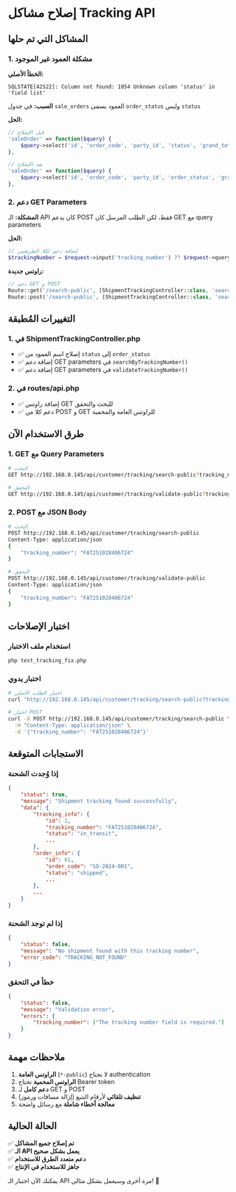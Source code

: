 # إصلاح مشاكل Tracking API

## المشاكل التي تم حلها

### 1. مشكلة العمود غير الموجود
**الخطأ الأصلي:**
```
SQLSTATE[42S22]: Column not found: 1054 Unknown column 'status' in 'field list'
```

**السبب:** 
في جدول `sale_orders` العمود يسمى `order_status` وليس `status`

**الحل:**
```php
// قبل الإصلاح
'saleOrder' => function($query) {
    $query->select('id', 'order_code', 'party_id', 'status', 'grand_total', 'created_at');
},

// بعد الإصلاح
'saleOrder' => function($query) {
    $query->select('id', 'order_code', 'party_id', 'order_status', 'grand_total', 'created_at');
},
```

### 2. دعم GET Parameters
**المشكلة:** 
الـ API كان يدعم POST فقط، لكن الطلب المرسل كان GET مع query parameters

**الحل:**
```php
// إضافة دعم لكلا الطريقتين
$trackingNumber = $request->input('tracking_number') ?? $request->query('tracking_number');
```

**راوتس جديدة:**
```php
// دعم GET و POST
Route::get('/search-public', [ShipmentTrackingController::class, 'searchByTrackingNumber']);
Route::post('/search-public', [ShipmentTrackingController::class, 'searchByTrackingNumber']);
```

## التغييرات المُطبقة

### 1. في ShipmentTrackingController.php
- ✅ إصلاح اسم العمود من `status` إلى `order_status`
- ✅ إضافة دعم GET parameters في `searchByTrackingNumber()`
- ✅ إضافة دعم GET parameters في `validateTrackingNumber()`

### 2. في routes/api.php
- ✅ إضافة راوتس GET للبحث والتحقق
- ✅ دعم كلا من POST و GET للراوتس العامة والمحمية

## طرق الاستخدام الآن

### 1. GET مع Query Parameters
```bash
# البحث
GET http://192.168.0.145/api/customer/tracking/search-public?tracking_number=FAT251028406724

# التحقق
GET http://192.168.0.145/api/customer/tracking/validate-public?tracking_number=FAT251028406724
```

### 2. POST مع JSON Body
```bash
# البحث
POST http://192.168.0.145/api/customer/tracking/search-public
Content-Type: application/json
{
    "tracking_number": "FAT251028406724"
}

# التحقق
POST http://192.168.0.145/api/customer/tracking/validate-public
Content-Type: application/json
{
    "tracking_number": "FAT251028406724"
}
```

## اختبار الإصلاحات

### استخدام ملف الاختبار
```bash
php test_tracking_fix.php
```

### اختبار يدوي
```bash
# اختبار الطلب الأصلي
curl "http://192.168.0.145/api/customer/tracking/search-public?tracking_number=FAT251028406724"

# اختبار POST
curl -X POST http://192.168.0.145/api/customer/tracking/search-public \
  -H "Content-Type: application/json" \
  -d '{"tracking_number": "FAT251028406724"}'
```

## الاستجابات المتوقعة

### إذا وُجدت الشحنة
```json
{
    "status": true,
    "message": "Shipment tracking found successfully",
    "data": {
        "tracking_info": {
            "id": 1,
            "tracking_number": "FAT251028406724",
            "status": "in_transit",
            ...
        },
        "order_info": {
            "id": 61,
            "order_code": "SO-2024-001",
            "status": "shipped",
            ...
        },
        ...
    }
}
```

### إذا لم توجد الشحنة
```json
{
    "status": false,
    "message": "No shipment found with this tracking number",
    "error_code": "TRACKING_NOT_FOUND"
}
```

### خطأ في التحقق
```json
{
    "status": false,
    "message": "Validation error",
    "errors": {
        "tracking_number": ["The tracking number field is required."]
    }
}
```

## ملاحظات مهمة

1. **الراوتس العامة** (`*-public`) لا تحتاج authentication
2. **الراوتس المحمية** تحتاج Bearer token
3. **دعم كامل** لـ GET و POST
4. **تنظيف تلقائي** لأرقام التتبع (إزالة مسافات ورموز)
5. **معالجة أخطاء شاملة** مع رسائل واضحة

## الحالة الحالية
✅ **تم إصلاح جميع المشاكل**  
✅ **الـ API يعمل بشكل صحيح**  
✅ **دعم متعدد الطرق للاستخدام**  
✅ **جاهز للاستخدام في الإنتاج**

يمكنك الآن اختبار الـ API مرة أخرى وسيعمل بشكل مثالي! 🚀
